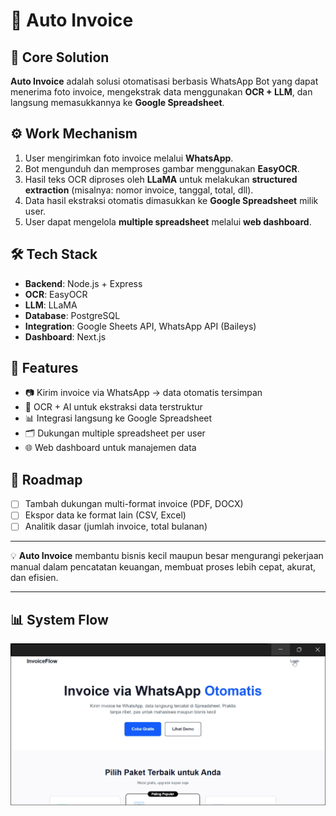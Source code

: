 # 📄 Auto Invoice

## 🚀 Core Solution
**Auto Invoice** adalah solusi otomatisasi berbasis WhatsApp Bot yang dapat menerima foto invoice, mengekstrak data menggunakan **OCR + LLM**, dan langsung memasukkannya ke **Google Spreadsheet**.

## ⚙️ Work Mechanism
1. User mengirimkan foto invoice melalui **WhatsApp**.  
2. Bot mengunduh dan memproses gambar menggunakan **EasyOCR**.  
3. Hasil teks OCR diproses oleh **LLaMA** untuk melakukan **structured extraction** (misalnya: nomor invoice, tanggal, total, dll).  
4. Data hasil ekstraksi otomatis dimasukkan ke **Google Spreadsheet** milik user.  
5. User dapat mengelola **multiple spreadsheet** melalui **web dashboard**.  

## 🛠️ Tech Stack
- **Backend**: Node.js + Express  
- **OCR**: EasyOCR  
- **LLM**: LLaMA  
- **Database**: PostgreSQL  
- **Integration**: Google Sheets API, WhatsApp API (Baileys)  
- **Dashboard**: Next.js  

## 🌟 Features
- 📷 Kirim invoice via WhatsApp → data otomatis tersimpan  
- 🤖 OCR + AI untuk ekstraksi data terstruktur  
- 📊 Integrasi langsung ke Google Spreadsheet  
- 🗂️ Dukungan multiple spreadsheet per user  
- 🌐 Web dashboard untuk manajemen data  

## 🚧 Roadmap
- [ ] Tambah dukungan multi-format invoice (PDF, DOCX)  
- [ ] Ekspor data ke format lain (CSV, Excel)  
- [ ] Analitik dasar (jumlah invoice, total bulanan)  

---

💡 **Auto Invoice** membantu bisnis kecil maupun besar mengurangi pekerjaan manual dalam pencatatan keuangan, membuat proses lebih cepat, akurat, dan efisien.  

---

## 📊 System Flow

![System Flow](./docs/invoiceflow.png)
